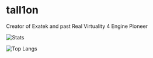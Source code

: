 # tall1on

Creator of Exatek and past Real Virtuality 4 Engine Pioneer

![Stats](https://github-readme-stats.vercel.app/api?username=tall1on&show_icons=true&locale=en&theme=shades-of-purple#gh-dark-mode-only)

![Top Langs](https://github-readme-stats.vercel.app/api/top-langs?username=tall1on&show_icons=true&locale=en&layout=compact&theme=shades-of-purple#gh-dark-mode-only)
